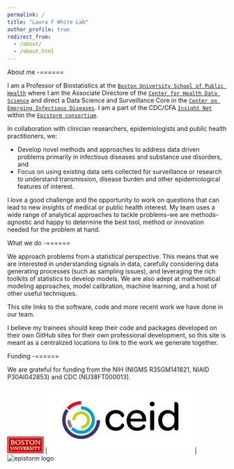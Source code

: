 ```yaml
---
permalink: /
title: "Laura F White Lab"
author_profile: true
redirect_from: 
  - /about/
  - /about.html
---
```


About me
-======

I am a Professor of Biostatistics at the [`Boston University School of Public Health`](https://www.bu.edu/sph/profile/laura-white/) where I am the Associate Directore of the [`Center for Health Data Science`](https://sites.bu.edu/healthdatascience/) and direct a Data Science and Surveillance Core in the [`Center on Emerging Infectious Diseases`](https://www.bu.edu/ceid/). I am a part of the CDC/CFA [`Insight Net`](https://www.cdc.gov/insight-net/php/about/index.html) within the [`Epistorm consortium`](https://www.epistorm.org/).

In collaboration with clinician researchers, epidemiologists and public health practitioners, we:

- Develop novel methods and approaches to address data driven problems primarily in infectious diseases and substance use disorders, and
- Focus on using existing data sets collected for surveillance or research to understand transmission, disease burden and other epidemiological features of interest.

I love a good challenge and the opportunity to work on questions that can lead to new insights of medical or public health interest. My team uses a wide range of analytical approaches to tackle problems-we are methods-agnostic and happy to determine the best tool, method or innovation needed for the problem at hand.

What we do
-======

We approach problems from a statistical perspective. This means that we are interested in understanding signals in data, carefully considering data generating processes (such as sampling issues), and leveraging the rich toolkits of statistics to develop models. We are also adept at mathematical modeling approaches, model calibration, machine learning, and a host of other useful techniques. 

This site links to the software, code and more recent work we have done in our team. 

I believe my trainees should keep their code and packages developed on their own GitHub sites for their own professional development, so this site is meant as a centralized locations to link to the work we generate together.

Funding
-======

We are grateful for funding from the NIH (NIGMS R35GM141821, NIAID P30AI042853) and CDC (NU38FT000013). 

![BU logo](\images\boston-univ-small.gif) | ![CEID logo](\images\CEID_logo.png) | ![epistorm logo](\images\epistorm-logo-staacked_white.png)
